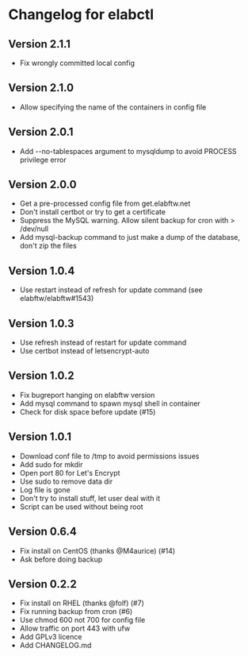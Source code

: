 # Changelog for elabctl

## Version 2.1.1
* Fix wrongly committed local config

## Version 2.1.0
* Allow specifying the name of the containers in config file

## Version 2.0.1
* Add --no-tablespaces argument to mysqldump to avoid PROCESS privilege error

## Version 2.0.0

* Get a pre-processed config file from get.elabftw.net
* Don't install certbot or try to get a certificate
* Suppress the MySQL warning. Allow silent backup for cron with > /dev/null
* Add mysql-backup command to just make a dump of the database, don't zip the files

## Version 1.0.4

* Use restart instead of refresh for update command (see elabftw/elabftw#1543)

## Version 1.0.3

* Use refresh instead of restart for update command
* Use certbot instead of letsencrypt-auto

## Version 1.0.2

* Fix bugreport hanging on elabftw version
* Add mysql command to spawn mysql shell in container
* Check for disk space before update (#15)

## Version 1.0.1

* Download conf file to /tmp to avoid permissions issues
* Add sudo for mkdir
* Open port 80 for Let's Encrypt
* Use sudo to remove data dir
* Log file is gone
* Don't try to install stuff, let user deal with it
* Script can be used without being root

## Version 0.6.4

* Fix install on CentOS (thanks @M4aurice) (#14)
* Ask before doing backup

## Version 0.2.2

* Fix install on RHEL (thanks @folf) (#7)
* Fix running backup from cron (#6)
* Use chmod 600 not 700 for config file
* Allow traffic on port 443 with ufw
* Add GPLv3 licence
* Add CHANGELOG.md
